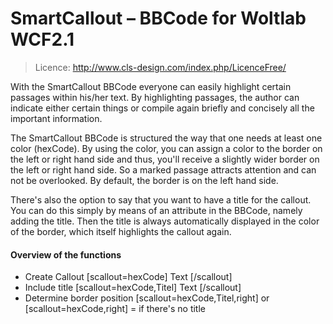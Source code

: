 # SmartCallout – BBCode for Woltlab WCF2.1

>Licence: http://www.cls-design.com/index.php/LicenceFree/

With the SmartCallout BBCode everyone can easily highlight certain passages within his/her text. By highlighting passages, the author can indicate either certain things or compile again briefly and concisely all the important information.

The SmartCallout BBCode is structured the way that one needs at least one color (hexCode). By using the color, you can assign a color to the border on the left or right hand side and thus, you'll receive a slightly wider border on the left or right hand side. So a marked passage attracts attention and can not be overlooked. By default, the border is on the left hand side.

There's also the option to say that you want to have a title for the callout. You can do this simply by means of an attribute in the BBCode, namely adding the title. Then the title is always automatically displayed in the color of the border, which itself highlights the callout again.

#### Overview of the functions

* Create Callout [scallout=hexCode] Text [/scallout]
* Include title [scallout=hexCode,Titel] Text [/scallout]
* Determine border position [scallout=hexCode,Titel,right] or [scallout=hexCode,right] = if there's no title
